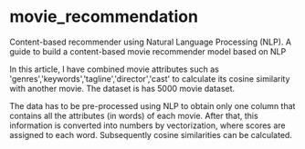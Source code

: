 # movie_recommendation

Content-based recommender using Natural Language Processing (NLP). A guide to build a content-based movie recommender model based on NLP

In this article, I have combined movie attributes such as 'genres','keywords','tagline','director','cast' to calculate its cosine similarity with another movie. The dataset is has 5000 movie dataset.

The data has to be pre-processed using NLP to obtain only one column that contains all the attributes (in words) of each movie. After that, this information is converted into numbers by vectorization, where scores are assigned to each word. Subsequently cosine similarities can be calculated.
